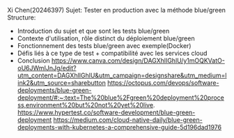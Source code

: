 Xi Chen(20246397)
Sujet: Tester en production avec la méthode blue/green
Structure:
- Introduction du sujet et que sont les tests blue/green
- Contexte d'utilisation, rôle distinct du déploiement blue/green
- Fonctionnement des tests blue/green avec exemple(Docker)
- Défis liés à ce type de test + compatibilité avec les services cloud
- Conclusion
https://www.canva.com/design/DAGXhlIGhlU/y1mOQKVatO-oU6JWmIJnJg/edit?utm_content=DAGXhlIGhlU&utm_campaign=designshare&utm_medium=link2&utm_source=sharebutton
https://octopus.com/devops/software-deployments/blue-green-deployment/#:~:text=The%20blue%2Fgreen%20deployment%20process,environment%20but%20not%20yet%20live.
https://www.hypertest.co/software-development/blue-green-deployment
https://medium.com/cloud-native-daily/blue-green-deployments-with-kubernetes-a-comprehensive-guide-5d196dad1976
